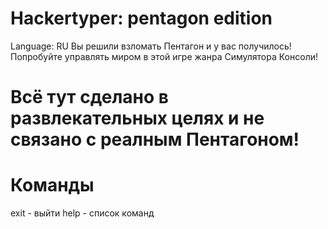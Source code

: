 # Hackertyper: pentagon edition
Language: RU
Вы решили взломать Пентагон и у вас получилось! Попробуйте управлять миром в этой игре жанра Симулятора Консоли!
# Всё тут сделано в развлекательных целях и не связано с реалным Пентагоном!
# Команды
exit - выйти
help - список команд
